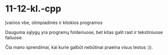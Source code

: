 # 11-12-kl.-cpp
Įvairios vbe, olimpiadinės ir kitokios programos

Dauguma sąlygų yra programų folderiuose, bet kitas galit rast ir tekstiniuose failuose.

Čia mano sprendimai, kai kurie galbūt nebūtinai praeina visus testus :)).
